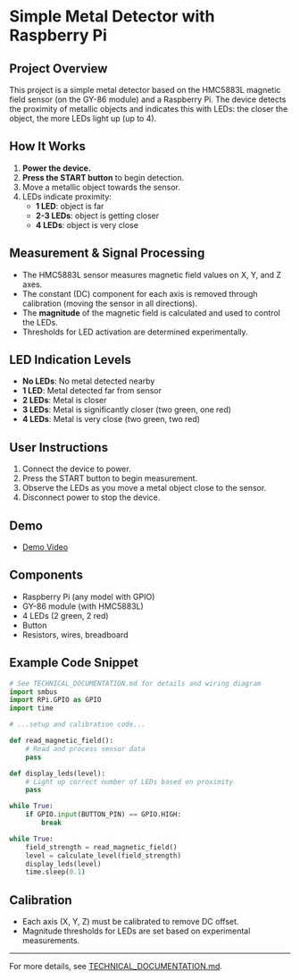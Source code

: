 # Simple Metal Detector with Raspberry Pi

## Project Overview

This project is a simple metal detector based on the HMC5883L magnetic field sensor (on the GY-86 module) and a Raspberry Pi. The device detects the proximity of metallic objects and indicates this with LEDs: the closer the object, the more LEDs light up (up to 4).

## How It Works

1. **Power the device.**
2. **Press the START button** to begin detection.
3. Move a metallic object towards the sensor.
4. LEDs indicate proximity:
   - **1 LED**: object is far
   - **2-3 LEDs**: object is getting closer
   - **4 LEDs**: object is very close

## Measurement & Signal Processing

- The HMC5883L sensor measures magnetic field values on X, Y, and Z axes.
- The constant (DC) component for each axis is removed through calibration (moving the sensor in all directions).
- The **magnitude** of the magnetic field is calculated and used to control the LEDs.
- Thresholds for LED activation are determined experimentally.

## LED Indication Levels

- **No LEDs**: No metal detected nearby
- **1 LED**: Metal detected far from sensor
- **2 LEDs**: Metal is closer
- **3 LEDs**: Metal is significantly closer (two green, one red)
- **4 LEDs**: Metal is very close (two green, two red)

## User Instructions

1. Connect the device to power.
2. Press the START button to begin measurement.
3. Observe the LEDs as you move a metal object close to the sensor.
4. Disconnect power to stop the device.

## Demo

- [Demo Video]((https://youtu.be/aGgYZl3RPeY))

## Components

- Raspberry Pi (any model with GPIO)
- GY-86 module (with HMC5883L)
- 4 LEDs (2 green, 2 red)
- Button
- Resistors, wires, breadboard

## Example Code Snippet

```python
# See TECHNICAL_DOCUMENTATION.md for details and wiring diagram
import smbus
import RPi.GPIO as GPIO
import time

# ...setup and calibration code...

def read_magnetic_field():
    # Read and process sensor data
    pass

def display_leds(level):
    # Light up correct number of LEDs based on proximity
    pass

while True:
    if GPIO.input(BUTTON_PIN) == GPIO.HIGH:
        break

while True:
    field_strength = read_magnetic_field()
    level = calculate_level(field_strength)
    display_leds(level)
    time.sleep(0.1)
```

## Calibration

- Each axis (X, Y, Z) must be calibrated to remove DC offset.
- Magnitude thresholds for LEDs are set based on experimental measurements.

---

For more details, see [TECHNICAL_DOCUMENTATION.md](TECHNICAL_DOCUMENTATION.md).
